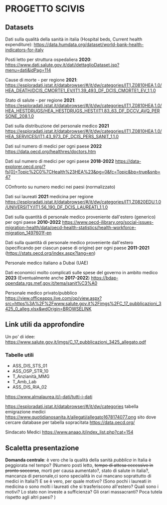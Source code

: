 # PROGETTO SCIVIS

## Datasets

Dati sulla qualità della sanità in italia (Hospital beds, Current health expenditure):
https://data.humdata.org/dataset/world-bank-health-indicators-for-italy

Posti letto per struttura ospedaliera **2020**:
https://www.dati.salute.gov.it/dati/dettaglioDataset.jsp?menu=dati&idPag=114

Cause di morte - per regione **2021**:
https://esploradati.istat.it/databrowser/#/it/dw/categories/IT1,Z0810HEA,1.0/HEA_DEATH/DCIS_CMORTE1_EV/IT1,39_493_DF_DCIS_CMORTE1_EV_1,1.0

Stato di salute - per regione **2021**:
https://esploradati.istat.it/databrowser/#/it/dw/categories/IT1,Z0810HEA,1.0/HEA_HESTDRUGS/HEA_HESTDRUGS_HEST/IT1,83_63_DF_DCCV_AVQ_PERSONE_208,1.0

Dati sulla distribuzione del personale medico **2021**
https://esploradati.istat.it/databrowser/#/it/dw/categories/IT1,Z0810HEA,1.0/HEA_SERVICES/IT1,43_973_DF_DCIS_PERS_SANIT_1,1.0

Dati sul numero di medici per ogni paese **2022**
https://data.oecd.org/healthres/doctors.htm

Dati sul numero di medici per ogni paese **2018-2022**
https://data-explorer.oecd.org/?fs[0]=Topic%2C0%7CHealth%23HEA%23&pg=0&fc=Topic&bp=true&snb=47

COnfronto su numero medici nei paesi (normalizzato)

Dati sui laureati **2021** medicina per regione
https://esploradati.istat.it/databrowser/#/it/dw/categories/IT1,Z0820EDU,1.0/UNIVERSITY/IT1,56_190_DF_DCIS_LAUREATI_1,1.0

Dati sulla quantità di personale medico proveniente dall'estero (generico) per ogni paese **2010-2022**
https://www.oecd-ilibrary.org/social-issues-migration-health/data/oecd-health-statistics/health-workforce-migration_1497601f-en

Dati sulla quantità di personale medico proveniente dall'estero (specificando per ciascun paese di origine) per ogni paese **2011-2021**
(https://stats.oecd.org/index.aspx?lang=en)

Personale medico italiano a Dubai (UAE)

Dati economici molto complicati sulle spese del governo in ambito medico **2023**
(Eventualmente anche **2017-2022**)
https://bdap-opendata.rgs.mef.gov.it/tema/sanit%C3%A0

Personale medico privato/pubblico
https://view.officeapps.live.com/op/view.aspx?src=https%3A%2F%2Fwww.salute.gov.it%2Fimgs%2FC_17_pubblicazioni_3425_0_alleg.xlsx&wdOrigin=BROWSELINK

## Link utili da approfondire
Un po' di idee:
https://www.salute.gov.it/imgs/C_17_pubblicazioni_3425_allegato.pdf

### Tabelle utili
- ASS_DIS_STS_01
- ASS_OSP_STR_10
- T_Anzianità_MMG
- T_Amb_Lab
- ASS_DIS_RIA_02 






https://www.almalaurea.it/i-dati/tutti-i-dati

https://esploradati.istat.it/databrowser/#/it/dw/categories
tabella emigrazione medici
https://www.quotidianosanita.it/allegati/allegato1678174077.png
sito dove cercare database per tabella sopracitata
https://data.oecd.org/

Sindacato Medici
https://www.anaao.it/index_list.php?cat=154

## Scaletta presentazione
**Domanda centrale**: è vero che la qualità della sanità _pubblica_ in Italia è peggiorata nel tempo? 
(Numero posti letto, <del>tempo di attesa eccessivo in pronto soccorso</del>, morti per causa aumentato?, stato di salute in italia?, mancanza di personale,ci sono specialità in cui mancano soprattutto di medici in Italia?)
E se è vero, per quale motivo?
(Sono pochi i laureati in medicina o sono molti i laureati che si trasferiscono all'estero? Quali sono i motivi? Lo stato non investe a sufficienza? Gli orari massacranti? Poca tutela rispetto agli altri paesi? )

